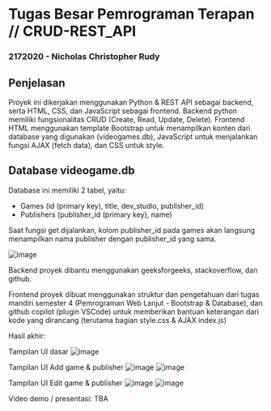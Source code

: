 # Tugas Besar Pemrograman Terapan // CRUD-REST_API

### 2172020 - Nicholas Christopher Rudy


## Penjelasan
Proyek ini dikerjakan menggunakan Python & REST API sebagai backend, serta HTML, CSS, dan JavaScript sebagai frontend.
Backend python memiliki fungsionalitas CRUD (Create, Read, Update, Delete).
Frontend HTML menggunakan template Bootstrap untuk menampilkan konten dari database yang digunakan (videogames.db), JavaScript untuk menjalankan fungsi AJAX (fetch data), dan CSS untuk style.


## Database videogame.db
Database ini memiliki 2 tabel, yaitu:

- Games (id (primary key), title, dev_studio, publisher_id)
- Publishers (publisher_id (primary key), name)

Saat fungsi get dijalankan, kolom publisher_id pada games akan langsung menampilkan nama publisher dengan publisher_id yang sama.

![image](https://github.com/NicholasRudy2172020/CRUD-REST_API/assets/91111940/ff1ada7d-24c4-4284-bbe4-6b1347cd50a7)


Backend proyek dibantu menggunakan geeksforgeeks, stackoverflow, dan github.

Frontend proyek dibuat menggunakan struktur dan pengetahuan dari tugas mandiri semester 4 (Pemrograman Web Lanjut - Bootstrap & Database), dan github copilot (plugin VSCode) untuk memberikan bantuan keterangan dari kode yang dirancang (terutama bagian style.css & AJAX index.js)

Hasil akhir:

Tampilan UI dasar
![image](https://github.com/NicholasRudy2172020/Tubes-Pemrograman-Terapan/assets/91111940/17eb55c0-48e4-46e4-a8a1-b2fa69cc4d57)

Tampilan UI Add game & publisher
![image](https://github.com/NicholasRudy2172020/Tubes-Pemrograman-Terapan/assets/91111940/f9d7261e-1688-4343-bbf6-a711a83a67bb)
![image](https://github.com/NicholasRudy2172020/Tubes-Pemrograman-Terapan/assets/91111940/34af4d07-0f4e-4276-8452-bbbaf6a37e1d)

Tampilan UI Edit game & publisher
![image](https://github.com/NicholasRudy2172020/Tubes-Pemrograman-Terapan/assets/91111940/9f6ce0e5-4f76-4c97-b5cd-811ef45f65fc)
![image](https://github.com/NicholasRudy2172020/Tubes-Pemrograman-Terapan/assets/91111940/fe0564be-9972-406a-b89d-3b01394c290c)

Video demo / presentasi: TBA


